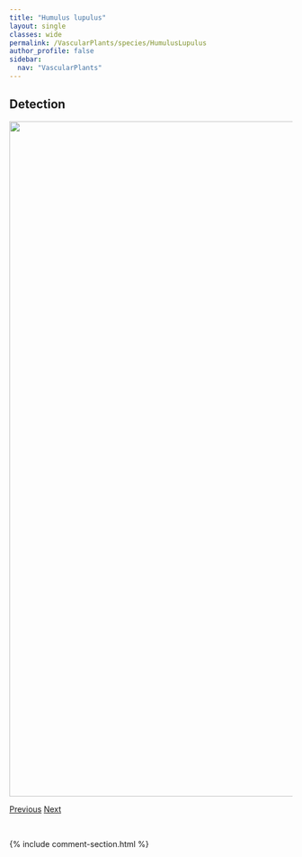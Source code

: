 ```yaml
---
title: "Humulus lupulus"
layout: single
classes: wide
permalink: /VascularPlants/species/HumulusLupulus
author_profile: false
sidebar:
  nav: "VascularPlants"
---
```


<h2>Detection</h2>

<a href="https://drive.google.com/uc?export=view&id=1mj0OsN5CVV36-uvOzKPPeYL3MC22ebYa">
<img src="https://drive.google.com/uc?export=view&id=1mj0OsN5CVV36-uvOzKPPeYL3MC22ebYa" height = "1200" width = "800">
</a>


<a href="/DevelopmentWebsite/VascularPlants/species/HudsoniaTomentosa" class="pagination--pager" title="Hudsonia tomentosa">Previous</a> <a href="/DevelopmentWebsite/VascularPlants/species/Hydrophyllum" class="pagination--pager" title="Hydrophyllum">Next</a>

<p>&nbsp;</p>

{% include comment-section.html %}
